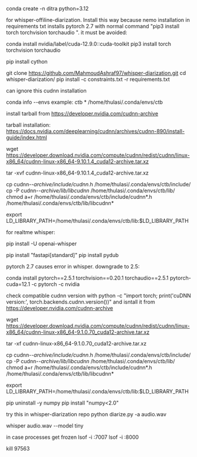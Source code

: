 

conda create -n ditra python=3.12


for whisper-offiline-diarization. Install this way because nemo installation in requirements txt installs pytorch 2.7 with normal command "pip3 install torch torchvision torchaudio
". it must be avoided:

conda install nvidia/label/cuda-12.9.0::cuda-toolkit
pip3 install torch torchvision torchaudio

pip install cython


git clone https://github.com/MahmoudAshraf97/whisper-diarization.git
cd whisper-diarization/
pip install -c constraints.txt -r requirements.txt


can ignore this cudnn installation

conda info --envs
example:
ctb                  * /home/thulasi/.conda/envs/ctb

install tarball from 
https://developer.nvidia.com/cudnn-archive

tarball installation:
https://docs.nvidia.com/deeplearning/cudnn/archives/cudnn-890/install-guide/index.html

wget https://developer.download.nvidia.com/compute/cudnn/redist/cudnn/linux-x86_64/cudnn-linux-x86_64-9.10.1.4_cuda12-archive.tar.xz

tar -xvf cudnn-linux-x86_64-9.10.1.4_cuda12-archive.tar.xz

cp cudnn-*-archive/include/cudnn*.h /home/thulasi/.conda/envs/ctb/include/
cp -P cudnn-*-archive/lib/libcudnn* /home/thulasi/.conda/envs/ctb/lib/
chmod a+r /home/thulasi/.conda/envs/ctb/include/cudnn*.h /home/thulasi/.conda/envs/ctb/lib/libcudnn*

export LD_LIBRARY_PATH=/home/thulasi/.conda/envs/ctb/lib:$LD_LIBRARY_PATH



for realtme whisper:

pip install -U openai-whisper


pip install "fastapi[standard]"
pip install pydub



pytorch 2.7 causes error in whisper. downgrade to 2.5:

conda install pytorch==2.5.1 torchvision==0.20.1 torchaudio==2.5.1 pytorch-cuda=12.1 -c pytorch -c nvidia

check compatible cudnn version with 
python -c "import torch; print('cuDNN version:', torch.backends.cudnn.version())"
and isntall it from 
https://developer.nvidia.com/cudnn-archive

wget https://developer.download.nvidia.com/compute/cudnn/redist/cudnn/linux-x86_64/cudnn-linux-x86_64-9.1.0.70_cuda12-archive.tar.xz

tar -xf cudnn-linux-x86_64-9.1.0.70_cuda12-archive.tar.xz

cp cudnn-*-archive/include/cudnn*.h /home/thulasi/.conda/envs/ctb/include/
cp -P cudnn-*-archive/lib/libcudnn* /home/thulasi/.conda/envs/ctb/lib/
chmod a+r /home/thulasi/.conda/envs/ctb/include/cudnn*.h /home/thulasi/.conda/envs/ctb/lib/libcudnn*

export LD_LIBRARY_PATH=/home/thulasi/.conda/envs/ctb/lib:$LD_LIBRARY_PATH

pip uninstall -y numpy
pip install "numpy<2.0"


try this in whisper-diarization repo
python diarize.py -a audio.wav

whisper audio.wav --model tiny

in case processes get frozen
lsof -i :7007
lsof -i :8000

kill 97563
